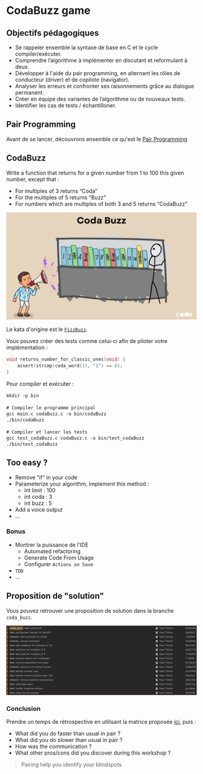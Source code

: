 # CodaBuzz game
## Objectifs pédagogiques
- Se rappeler ensemble la syntaxe de base en C et le cycle compiler/exécuter. 
- Comprendre l’algorithme à implémenter en discutant et reformulant à deux.
- Développer à l'aide du pair programming, en alternant les rôles de conducteur (driver) et de copilote (navigator).
- Analyser les erreurs et confronter ses raisonnements grâce au dialogue permanent.
- Créer en équipe des variantes de l’algorithme ou de nouveaux tests.
- Identifier les cas de tests / échantilloner.

## Pair Programming
Avant de se lancer, découvrons ensemble ce qu'est le [Pair Programming](../PAIR-PROGRAMMING.md)

## CodaBuzz
Write a function that returns for a given number from 1 to 100 this given number, except that :
- For multiples of 3 returns “Coda”
- For the multiples of 5 returns “Buzz”
- For numbers which are multiples of both 3 and 5 returns “CodaBuzz”

![CodaBuzz](img/coda-buzz.webp)

Le kata d'origine est le [`FizzBuzz`](https://codingdojo.org/fr/kata/FizzBuzz/).

Vous pouvez créer des tests comme celui-ci afin de piloter votre implémentation :
```C
void returns_number_for_classic_ones(void) {
    assert(strcmp(coda_word(1), "1") == 0);
}
```

Pour compiler et exécuter :
```shell
mkdir -p bin

# Compiler le programme principal
gcc main.c codaBuzz.c -o bin/codaBuzz
./bin/codaBuzz

# Compiler et lancer les tests
gcc test_codaBuzz.c codaBuzz.c -o bin/test_codaBuzz
./bin/test_codaBuzz
```

## Too easy ?
* Remove “if” in your code
* Parameterize your algorithm, implement this method :
    * int limit : 100
    * int coda : 3
    * int buzz : 5
* Add a voice output
* ...

### Bonus
- Montrer la puissance de l'IDE
  - Automated refactoring
  - Generate Code From Usage
  - Configurer `Actions on Save`
- `TDD`
- ...

## Proposition de "solution"
Vous pouvez retrouver une proposition de solution dans la branche `coda_buzz`.

![Steps](img/steps.webp)

### Conclusion
Prendre un temps de rétrospective en utilisant la matrice proposée [ici](../PAIR-PROGRAMMING.md), puis :
- What did you do faster than usual in pair ?
- What did you do slower than usual in pair ?
- How was the communication ?
- What other pros/cons did you discover during this workshop ?

> Pairing help you identify your blindspots
